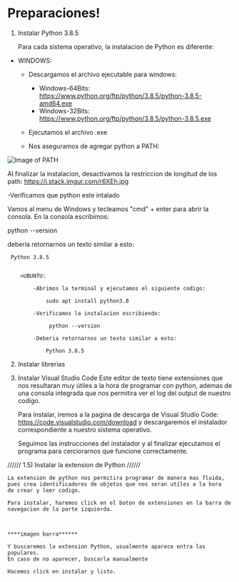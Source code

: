 # Preparaciones!



1) Instalar Python 3.8.5

    Para cada sistema operativo, la instalacion de Python es diferente:

-   WINDOWS:
    -   Descargamos el archivo ejecutable para windows:

        -   Windows-64Bits: https://www.python.org/ftp/python/3.8.5/python-3.8.5-amd64.exe
        -   Windows-32Bits: https://www.python.org/ftp/python/3.8.5/python-3.8.5.exe

    -   Ejecutamos el archivo .exe 

    -   Nos aseguramos de agregar python a PATH:

![Image of PATH](https://datatofish.com/wp-content/uploads/2018/10/0001_add_Python_to_Path.png)
                
Al finalizar la instalacion, desactivamos la restriccion de longitud de los path:
https://i.stack.imgur.com/r6XEh.jpg

-Verificamos que python este intalado

Vamos al menu de Windows y tecleamos "cmd" + enter para abrir la consola.
En la consola escribimos: 
                    
python --version 

deberia retornarnos un texto similar a esto:

     Python 3.8.5


        >UBUNTU:
            
            -Abrimos la terminal y ejecutamos el siguiente codigo:

                sudo apt install python3.8

            -Verificamos la instalacion escribiendo:

                 python --version 

            -Deberia retornarnos un texto similar a esto:

                Python 3.8.5

            


2) Instalar librerias



3) Instalar Visual Studio Code
    Este editor de texto tiene extensiones que nos resultaran muy útiles a la hora de programar con python, 
    ademas de una consola integrada que nos permitira ver el log del output de nuestro codigo.

    Para instalar, iremos a la pagina de descarga de Visual Studio Code: https://code.visualstudio.com/download
    y descargaremos el instalador correspondiente a nuestro sistema operativo.

    Seguimos las instrucciones del instalador y al finalizar ejecutamos el programa para cerciorarnos que funcione correctamente.

//////
1.5) Instalar la extension de Python
//////


    La extension de python nos permitira programar de manera mas fluida, pues crea identificadores de objetos que nos seran utiles a la hora 
    de crear y leer codigo.

    Para instalar, haremos click en el boton de extensiones en la barra de navegacion de la parte izquierda.



    ****imagen barra******

    Y buscaremos la extension Python, usualmente aparece entra las populares.
    En caso de no aparecer, buscarla manualmente

    Hacemos click en instalar y listo.
